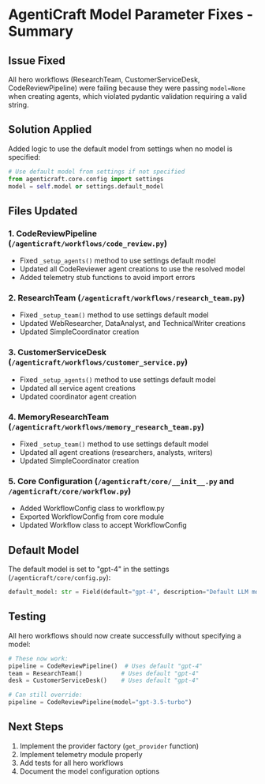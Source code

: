 # AgentiCraft Model Parameter Fixes - Summary

## Issue Fixed
All hero workflows (ResearchTeam, CustomerServiceDesk, CodeReviewPipeline) were failing because they were passing `model=None` when creating agents, which violated pydantic validation requiring a valid string.

## Solution Applied
Added logic to use the default model from settings when no model is specified:

```python
# Use default model from settings if not specified
from agenticraft.core.config import settings
model = self.model or settings.default_model
```

## Files Updated

### 1. CodeReviewPipeline (`/agenticraft/workflows/code_review.py`)
- Fixed `_setup_agents()` method to use settings default model
- Updated all CodeReviewer agent creations to use the resolved model
- Added telemetry stub functions to avoid import errors

### 2. ResearchTeam (`/agenticraft/workflows/research_team.py`)
- Fixed `_setup_team()` method to use settings default model
- Updated WebResearcher, DataAnalyst, and TechnicalWriter creations
- Updated SimpleCoordinator creation

### 3. CustomerServiceDesk (`/agenticraft/workflows/customer_service.py`)
- Fixed `_setup_agents()` method to use settings default model
- Updated all service agent creations
- Updated coordinator agent creation

### 4. MemoryResearchTeam (`/agenticraft/workflows/memory_research_team.py`)
- Fixed `_setup_team()` method to use settings default model
- Updated all agent creations (researchers, analysts, writers)
- Updated SimpleCoordinator creation

### 5. Core Configuration (`/agenticraft/core/__init__.py` and `/agenticraft/core/workflow.py`)
- Added WorkflowConfig class to workflow.py
- Exported WorkflowConfig from core module
- Updated Workflow class to accept WorkflowConfig

## Default Model
The default model is set to "gpt-4" in the settings (`/agenticraft/core/config.py`):
```python
default_model: str = Field(default="gpt-4", description="Default LLM model")
```

## Testing
All hero workflows should now create successfully without specifying a model:
```python
# These now work:
pipeline = CodeReviewPipeline()  # Uses default "gpt-4"
team = ResearchTeam()           # Uses default "gpt-4"
desk = CustomerServiceDesk()    # Uses default "gpt-4"

# Can still override:
pipeline = CodeReviewPipeline(model="gpt-3.5-turbo")
```

## Next Steps
1. Implement the provider factory (`get_provider` function)
2. Implement telemetry module properly
3. Add tests for all hero workflows
4. Document the model configuration options
